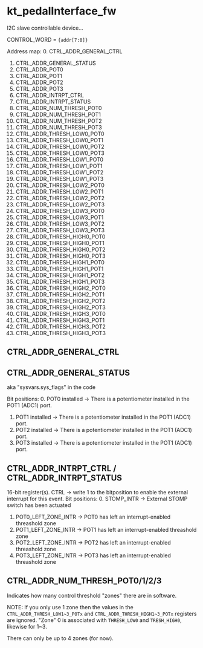 # kt_pedalInterface_fw

I2C slave controllable device...

CONTROL_WORD = `{addr[7:0]}`

Address map:
0. CTRL_ADDR_GENERAL_CTRL
1. CTRL_ADDR_GENERAL_STATUS
2. CTRL_ADDR_POT0
3. CTRL_ADDR_POT1
4. CTRL_ADDR_POT2
5. CTRL_ADDR_POT3
6. CTRL_ADDR_INTRPT_CTRL
7. CTRL_ADDR_INTRPT_STATUS
8. CTRL_ADDR_NUM_THRESH_POT0
9. CTRL_ADDR_NUM_THRESH_POT1
10. CTRL_ADDR_NUM_THRESH_POT2
11. CTRL_ADDR_NUM_THRESH_POT3
12. CTRL_ADDR_THRESH_LOW0_POT0
13. CTRL_ADDR_THRESH_LOW0_POT1
14. CTRL_ADDR_THRESH_LOW0_POT2
15. CTRL_ADDR_THRESH_LOW0_POT3
16. CTRL_ADDR_THRESH_LOW1_POT0
17. CTRL_ADDR_THRESH_LOW1_POT1
18. CTRL_ADDR_THRESH_LOW1_POT2
19. CTRL_ADDR_THRESH_LOW1_POT3
20. CTRL_ADDR_THRESH_LOW2_POT0
21. CTRL_ADDR_THRESH_LOW2_POT1
22. CTRL_ADDR_THRESH_LOW2_POT2
23. CTRL_ADDR_THRESH_LOW2_POT3
24. CTRL_ADDR_THRESH_LOW3_POT0
25. CTRL_ADDR_THRESH_LOW3_POT1
26. CTRL_ADDR_THRESH_LOW3_POT2
27. CTRL_ADDR_THRESH_LOW3_POT3
28. CTRL_ADDR_THRESH_HIGH0_POT0
29. CTRL_ADDR_THRESH_HIGH0_POT1
30. CTRL_ADDR_THRESH_HIGH0_POT2
31. CTRL_ADDR_THRESH_HIGH0_POT3
32. CTRL_ADDR_THRESH_HIGH1_POT0
33. CTRL_ADDR_THRESH_HIGH1_POT1
34. CTRL_ADDR_THRESH_HIGH1_POT2
35. CTRL_ADDR_THRESH_HIGH1_POT3
36. CTRL_ADDR_THRESH_HIGH2_POT0
37. CTRL_ADDR_THRESH_HIGH2_POT1
38. CTRL_ADDR_THRESH_HIGH2_POT2
39. CTRL_ADDR_THRESH_HIGH2_POT3
40. CTRL_ADDR_THRESH_HIGH3_POT0
41. CTRL_ADDR_THRESH_HIGH3_POT1
42. CTRL_ADDR_THRESH_HIGH3_POT2
43. CTRL_ADDR_THRESH_HIGH3_POT3

## CTRL_ADDR_GENERAL_CTRL

## CTRL_ADDR_GENERAL_STATUS
aka "sysvars.sys_flags" in the code

Bit positions:
0. POT0 installed -> There is a potentiometer installed in the POT1 (ADC1) port. 
1. POT1 installed -> There is a potentiometer installed in the POT1 (ADC1) port. 
2. POT2 installed -> There is a potentiometer installed in the POT1 (ADC1) port. 
3. POT3 installed -> There is a potentiometer installed in the POT1 (ADC1) port. 

## CTRL_ADDR_INTRPT_CTRL / CTRL_ADDR_INTRPT_STATUS

16-bit register(s). CTRL -> write 1 to the bitposition to enable the external interrupt for this event.
Bit positions:
0. STOMP_INTR -> External STOMP switch has been actuated
1. POT0_LEFT_ZONE_INTR -> POT0 has left an interrupt-enabled threashold zone
2. POT1_LEFT_ZONE_INTR -> POT1 has left an interrupt-enabled threashold zone
3. POT2_LEFT_ZONE_INTR -> POT2 has left an interrupt-enabled threashold zone
4. POT3_LEFT_ZONE_INTR -> POT3 has left an interrupt-enabled threashold zone

## CTRL_ADDR_NUM_THRESH_POT0/1/2/3
Indicates how many control threshold "zones" there are in software.

NOTE: If you only use 1 zone then the values in the `CTRL_ADDR_THRESH_LOW1~3_POTx` and `CTRL_ADDR_THRESH_HIGH1~3_POTx` registers are ignored.
"Zone" 0 is associated with `THRESH_LOW0` and `TRESH_HIGH0`, likewise for 1~3. 

There can only be up to 4 zones (for now).